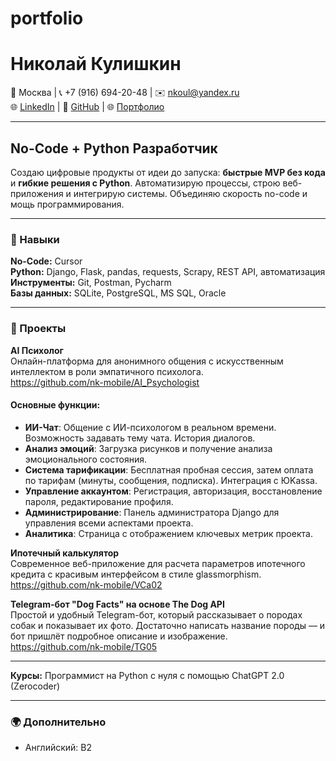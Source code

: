 # portfolio
# **Николай Кулишкин**  
📍 Москва | 📞 +7 (916) 694-20-48 | ✉️ nkoul@yandex.ru  
🌐 [LinkedIn](https://linkedin.com/in/...) | 💼 [GitHub](https://github.com/...) | 🌐 [Портфолио](https://yourportfolio.com)

---

## **No-Code + Python Разработчик**  
Создаю цифровые продукты от идеи до запуска: **быстрые MVP без кода** и **гибкие решения с Python**. Автоматизирую процессы, строю веб-приложения и интегрирую системы. Объединяю скорость no-code и мощь программирования.

---

### 🔧 Навыки  
**No-Code:** Cursor  
**Python:** Django, Flask, pandas, requests, Scrapy, REST API, автоматизация  
**Инструменты:** Git, Postman, Pycharm  
**Базы данных:** SQLite, PostgreSQL, MS SQL, Oracle

---

### 🚀 Проекты  
**AI Психолог**  
Онлайн-платформа для анонимного общения с искусственным интеллектом в роли эмпатичного психолога.  
https://github.com/nk-mobile/AI_Psychologist  
#### Основные функции:
-   **ИИ-Чат**: Общение с ИИ-психологом в реальном времени. Возможность задавать тему чата. История диалогов.
-   **Анализ эмоций**: Загрузка рисунков и получение анализа эмоционального состояния.
-   **Система тарификации**: Бесплатная пробная сессия, затем оплата по тарифам (минуты, сообщения, подписка). Интеграция с ЮKassa.
-   **Управление аккаунтом**: Регистрация, авторизация, восстановление пароля, редактирование профиля.
-   **Администрирование**: Панель администратора Django для управления всеми аспектами проекта.
-   **Аналитика**: Страница с отображением ключевых метрик проекта.

**Ипотечный калькулятор**  
Современное веб-приложение для расчета параметров ипотечного кредита с красивым интерфейсом в стиле glassmorphism.  
https://github.com/nk-mobile/VCa02

**Telegram-бот "Dog Facts" на основе The Dog API**  
Простой и удобный Telegram-бот, который рассказывает о породах собак и показывает их фото.
Достаточно написать название породы — и бот пришлёт подробное описание и изображение.  
https://github.com/nk-mobile/TG05

---

**Курсы:** Программист на Python с нуля с помощью ChatGPT 2.0 (Zerocoder)

---

### 🌍 Дополнительно  
- Английский: B2  
